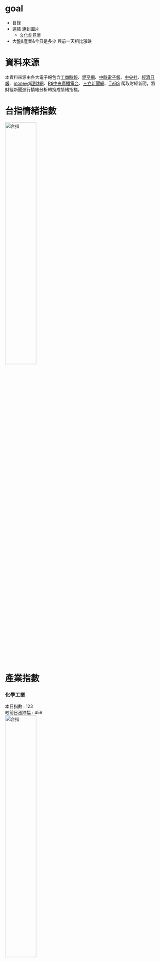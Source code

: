 # goal

- 目錄
- 連結 連到圖片
  - [文化創意業](#文化創意業)
- 大盤&產業&今日是多少 與前一天相比漲跌


# 資料來源
  本資料來源由各大電子報包含[工商時報](https://ctee.com.tw/phone)、[鉅亨網](https://www.cnyes.com/)、[中時電子報](https://www.chinatimes.com/?chdtv)、[中央社](https://www.cna.com.tw/)、[經濟日報](https://money.udn.com/money/index)、[moneydj理財網](https://www.moneydj.com/)、[Rti中央廣播電台](https://www.rti.org.tw/)、[三立新聞網](https://www.setn.com/)、[TVBS](https://news.tvbs.com.tw/) 爬取財經新聞，將財經新聞進行情緒分析轉換成情緒指標。


# 台指情緒指數
<img src="https://github.com/ChangWH22/test/blob/main/images/台指.png" width="45%" alt="台指">

# 產業指數
### 化學工業
本日指數 : 123 <br>
較前日漲跌幅 : 456 <br>
<img src="https://github.com/ChangWH22/test/blob/main/images/化學工業.png" width="45%" alt="台指">


<h3 id="文化創意業">文化創意業</h3>
本日指數 : 123 <br>
較前日漲跌幅 : 456 <br>
<img src="https://github.com/ChangWH22/test/blob/main/images/文化創意業.png" width="45%" alt="台指">



### 水泥工業
本日指數 : 123 <br>
較前日漲跌幅 : 456 <br>
<img src="https://github.com/ChangWH22/test/blob/main/images/水泥工業.png" width="45%" alt="台指">

### 半導體業
本日指數 : 123 <br>
較前日漲跌幅 : 456 <br>
<img src="https://github.com/ChangWH22/test/blob/main/images/半導體業.png" width="45%" alt="台指">

### 生技醫療業
本日指數 : 123 <br>
較前日漲跌幅 : 456 <br>
<img src="https://github.com/ChangWH22/test/blob/main/images/生技醫療業.png" width="45%" alt="台指">

### 光電業
本日指數 : 123 <br>
較前日漲跌幅 : 456 <br>
<img src="https://github.com/ChangWH22/test/blob/main/images/光電業.png" width="45%" alt="台指">

### 汽車工業
本日指數 : 123 <br>
較前日漲跌幅 : 456 <br>
<img src="https://github.com/ChangWH22/test/blob/main/images/汽車工業.png" width="45%" alt="台指">

### 其他業
本日指數 : 123 <br>
較前日漲跌幅 : 456 <br>
<img src="https://github.com/ChangWH22/test/blob/main/images/其他業.png" width="45%" alt="台指">

### 其他電子業
本日指數 : 123 <br>
較前日漲跌幅 : 456 <br>
<img src="https://github.com/ChangWH22/test/blob/main/images/其他電子業.png" width="45%" alt="台指">

### 油電燃氣業
本日指數 : 123 <br>
較前日漲跌幅 : 456 <br>
<img src="https://github.com/ChangWH22/test/blob/main/images/油電燃氣業.png" width="45%" alt="台指">

### 金融保險業
本日指數 : 123 <br>
較前日漲跌幅 : 456 <br>
<img src="https://github.com/ChangWH22/test/blob/main/images/金融保險業.png" width="45%" alt="台指">

### 建材營造業
本日指數 : 123 <br>
較前日漲跌幅 : 456 <br>
<img src="https://github.com/ChangWH22/test/blob/main/images/建材營造業.png" width="45%" alt="台指">

### 玻璃陶瓷
本日指數 : 123 <br>
較前日漲跌幅 : 456 <br>
<img src="https://github.com/ChangWH22/test/blob/main/images/玻璃陶瓷.png" width="45%" alt="台指">

### 文化創意業
本日指數 : 123 <br>
較前日漲跌幅 : 456 <br>
<img src="https://github.com/ChangWH22/test/blob/main/images/文化創意業.png" width="45%" alt="台指">

### 食品工業
本日指數 : 123 <br>
較前日漲跌幅 : 456 <br>
<img src="https://github.com/ChangWH22/test/blob/main/images/食品工業.png" width="45%" alt="台指">

### 紡織纖維
本日指數 : 123 <br>
較前日漲跌幅 : 456 <br>
<img src="https://github.com/ChangWH22/test/blob/main/images/紡織纖維.png" width="45%" alt="台指">

### 航運業
本日指數 : 123 <br>
較前日漲跌幅 : 456 <br>
<img src="https://github.com/ChangWH22/test/blob/main/images/航運業.png" width="45%" alt="台指">

### 通信網路業
本日指數 : 123 <br>
較前日漲跌幅 : 456 <br>
<img src="https://github.com/ChangWH22/test/blob/main/images/通信網路業.png" width="45%" alt="台指">

### 造紙工業
本日指數 : 123 <br>
較前日漲跌幅 : 456 <br>
<img src="https://github.com/ChangWH22/test/blob/main/images/造紙工業.png" width="45%" alt="台指">

### 貿易百貨業
本日指數 : 123 <br>
較前日漲跌幅 : 456 <br>
<img src="https://github.com/ChangWH22/test/blob/main/images/貿易百貨業.png" width="45%" alt="台指">

### 塑膠工業
本日指數 : 123 <br>
較前日漲跌幅 : 456 <br>
<img src="https://github.com/ChangWH22/test/blob/main/images/塑膠工業.png" width="45%" alt="台指">

### 資訊服務業
本日指數 : 123 <br>
較前日漲跌幅 : 456 <br>
<img src="https://github.com/ChangWH22/test/blob/main/images/資訊服務業.png" width="45%" alt="台指">

### 農業科技業
本日指數 : 123 <br>
較前日漲跌幅 : 456 <br>
<img src="https://github.com/ChangWH22/test/blob/main/images/農業科技業.png" width="45%" alt="台指">

### 電子商務
本日指數 : 123 <br>
較前日漲跌幅 : 456 <br>
<img src="https://github.com/ChangWH22/test/blob/main/images/電子商務.png" width="45%" alt="台指">

### 電子通路業
本日指數 : 123 <br>
較前日漲跌幅 : 456 <br>
<img src="https://github.com/ChangWH22/test/blob/main/images/電子通路業.png" width="45%" alt="台指">

### 電子零組件業
本日指數 : 123 <br>
較前日漲跌幅 : 456 <br>
<img src="https://github.com/ChangWH22/test/blob/main/images/電子零組件業.png" width="45%" alt="台指">

### 電腦及週邊設備業
本日指數 : 123 <br>
較前日漲跌幅 : 456 <br>
<img src="https://github.com/ChangWH22/test/blob/main/images/電腦及週邊設備業.png" width="45%" alt="台指">

### 電器電纜
本日指數 : 123 <br>
較前日漲跌幅 : 456 <br>
<img src="https://github.com/ChangWH22/test/blob/main/images/電器電纜.png" width="45%" alt="台指">

### 電機機械
本日指數 : 123 <br>
較前日漲跌幅 : 456 <br>
<img src="https://github.com/ChangWH22/test/blob/main/images/電機機械.png" width="45%" alt="台指">

### 橡膠工業
本日指數 : 123 <br>
較前日漲跌幅 : 456 <br>
<img src="https://github.com/ChangWH22/test/blob/main/images/橡膠工業.png" width="45%" alt="台指">

### 鋼鐵工業
本日指數 : 123 <br>
較前日漲跌幅 : 456 <br>
<img src="https://github.com/ChangWH22/test/blob/main/images/鋼鐵工業.png" width="45%" alt="台指">

### 觀光事業
本日指數 : 123 <br>
較前日漲跌幅 : 456 <br>
<img src="https://github.com/ChangWH22/test/blob/main/images/觀光事業.png" width="45%" alt="台指">






